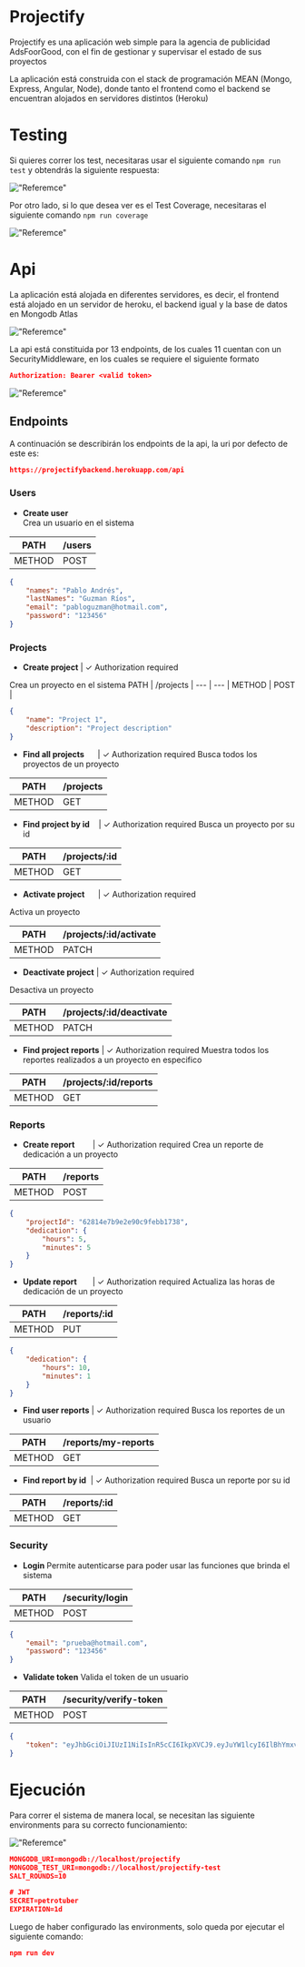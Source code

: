 
# Projectify

Projectify es una aplicación web simple para la agencia de publicidad AdsFoorGood, con el fin de gestionar y supervisar el estado de sus proyectos

La aplicación está construida con el stack de programación MEAN (Mongo, Express, Angular, Node), donde tanto el frontend como el backend se encuentran alojados en servidores distintos (Heroku)


# Testing

Si quieres correr los test, necesitaras usar el siguiente comando `npm run test` y obtendrás la siguiente respuesta:

!["Referemce"](./screenshots/1.png)

Por otro lado, si lo que desea ver es el Test Coverage, necesitaras el siguiente comando `npm run coverage`

!["Referemce"](./screenshots/2.png)

# Api

La aplicación está alojada en diferentes servidores, es decir, el frontend está alojado en un servidor de heroku, el backend igual y la base de datos en Mongodb Atlas

!["Referemce"](./screenshots/3.png)

La api está constituida por 13 endpoints, de los cuales 11 cuentan con un SecurityMiddleware, en los cuales se requiere el siguiente formato

```JSON
Authorization: Bearer <valid token>
```

!["Referemce"](./screenshots/5.png)

## Endpoints

A continuación se describirán los endpoints de la api, la uri por defecto de este es:
```JSON
https://projectifybackend.herokuapp.com/api
```

### Users
- **Create user**<br>
Crea un usuario en el sistema<br>

PATH   |  /users   |
---    | --- | 
METHOD |  POST   |

``` JSON
{
    "names": "Pablo Andrés",
    "lastNames": "Guzman Ríos",
    "email": "pabloguzman@hotmail.com",
    "password": "123456"
}
```

### Projects
- **Create project** | ✓ Authorization required

Crea un proyecto en el sistema
PATH   |  /projects   |
---    | --- | 
METHOD |  POST   |

``` JSON
{
    "name": "Project 1",
    "description": "Project description"
}
```
- **Find all projects**&nbsp;&nbsp;&nbsp;&nbsp;&nbsp;&nbsp;| ✓ Authorization required
Busca todos los proyectos de un proyecto

PATH   |  /projects   |
---    | --- | 
METHOD |  GET   |

- **Find project by id**&nbsp;&nbsp;&nbsp;&nbsp;| ✓ Authorization required
Busca un proyecto por su id

PATH   |  /projects/:id   |
---    | --- | 
METHOD |  GET   |

- **Activate project**&nbsp;&nbsp;&nbsp;&nbsp;&nbsp;&nbsp;| ✓ Authorization required

Activa un proyecto

PATH   |  /projects/:id/activate   |
---    | --- | 
METHOD |  PATCH   |

- **Deactivate project** | ✓ Authorization required

Desactiva un proyecto

PATH   |  /projects/:id/deactivate   |
---    | --- | 
METHOD |  PATCH   |

- **Find project reports** | ✓ Authorization required
Muestra todos los reportes realizados a un proyecto en especifico

PATH   |  /projects/:id/reports   |
---    | --- | 
METHOD |  GET   |

### Reports
- **Create report**&nbsp;&nbsp;&nbsp;&nbsp;&nbsp;&nbsp;&nbsp;&nbsp;| ✓ Authorization required
Crea un reporte de dedicación a un proyecto

PATH   |  /reports   |
---    | --- | 
METHOD |  POST   |

``` JSON
{
    "projectId": "62814e7b9e2e90c9febb1738",
    "dedication": {
        "hours": 5,
        "minutes": 5
    }
}
```

- **Update report**&nbsp;&nbsp;&nbsp;&nbsp;&nbsp;&nbsp;&nbsp;| ✓ Authorization required
Actualiza las horas de dedicación de un proyecto

PATH   |  /reports/:id   |
---    | --- | 
METHOD |  PUT   |

``` JSON
{
    "dedication": {
        "hours": 10,
        "minutes": 1
    }
}
```

- **Find user reports** | ✓ Authorization required
Busca los reportes de un usuario

PATH   |  /reports/my-reports   |
---    | --- | 
METHOD |  GET   |


- **Find report by id**&nbsp;&nbsp;| ✓ Authorization required
Busca un reporte por su id

PATH   |  /reports/:id   |
---    | --- | 
METHOD |  GET   |


### Security
- **Login**
Permite autenticarse para poder usar las funciones que brinda el sistema

PATH   |  /security/login   |
---    | --- | 
METHOD |  POST   |

``` JSON
{
    "email": "prueba@hotmail.com",
    "password": "123456"
}
```

- **Validate token**
Valida el token de un usuario

PATH   |  /security/verify-token   |
---    | --- | 
METHOD |  POST   |

``` JSON
{
    "token": "eyJhbGciOiJIUzI1NiIsInR5cCI6IkpXVCJ9.eyJuYW1lcyI6IlBhYmxvIEFuZHLDqXMiLCJsYXN0TmFtZXMiOiJHdXptYW4gUsOtb3MiLCJlbWFpbCI6InBhYmxvZ3V6bWFuQGhvdG1haWwuY29tIiwic3RhdHVzIjp0cnVlLCJpYXQiOjE2NTI3MDEyNDYsImV4cCI6MTY1MjcwMTg0Nn0.E3PTvqVY4p5LvFtdZPk6KaerR-Gb9TzbV7_f4LN_pTs"
}
```

# Ejecución

Para correr el sistema de manera local, se necesitan las siguiente environments para su correcto funcionamiento:

!["Referemce"](./screenshots/4.png)

```JSON
MONGODB_URI=mongodb://localhost/projectify
MONGODB_TEST_URI=mongodb://localhost/projectify-test
SALT_ROUNDS=10

# JWT
SECRET=petrotuber
EXPIRATION=1d
```

Luego de haber configurado las environments, solo queda por ejecutar el siguiente comando:
``` JSON
npm run dev
```
